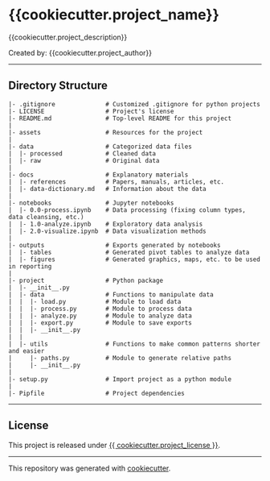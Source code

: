 # {{cookiecutter.project_name}}
{{cookiecutter.project_description}}

Created by: {{cookiecutter.project_author}}

---
## Directory Structure
```
|- .gitignore              # Customized .gitignore for python projects
|- LICENSE                 # Project's license
|- README.md               # Top-level README for this project
|
|- assets                  # Resources for the project
|
|- data                    # Categorized data files                      
|  |- processed            # Cleaned data
|  |- raw                  # Original data
|
|- docs                    # Explanatory materials
|  |- references           # Papers, manuals, articles, etc.
|  |- data-dictionary.md   # Information about the data
|
|- notebooks               # Jupyter notebooks
|  |- 0.0-process.ipynb    # Data processing (fixing column types, data cleansing, etc.)
|  |- 1.0-analyze.ipynb    # Exploratory data analysis
|  |- 2.0-visualize.ipynb  # Data visualization methods
|
|- outputs                 # Exports generated by notebooks
|  |- tables               # Generated pivot tables to analyze data
|  |- figures              # Generated graphics, maps, etc. to be used in reporting
| 
|- project                 # Python package
|  |- __init__.py
|  |- data                 # Functions to manipulate data
|  |  |- load.py           # Module to load data
|  |  |- process.py        # Module to process data
|  |  |- analyze.py        # Module to analyze data
|  |  |- export.py         # Module to save exports
|  |  |- __init__.py 
|  |  
|  |- utils                # Functions to make common patterns shorter and easier
|     |- paths.py          # Module to generate relative paths
|     |- __init__.py
|
|- setup.py                # Import project as a python module
|
|- Pipfile                 # Project dependencies
```
---

## License

This project is released under [{{ cookiecutter.project_license }}](/LICENSE).

---

This repository was generated with [cookiecutter](https://github.com/cookiecutter/cookiecutter).